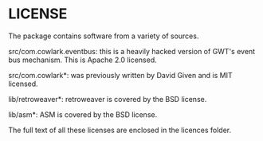 LICENSE
=======

The package contains software from a variety of sources.

src/com.cowlark.eventbus: this is a heavily hacked version of GWT's event bus
mechanism. This is Apache 2.0 licensed.

src/com.cowlark*: was previously written by David Given and is MIT licensed.

lib/retroweaver*: retroweaver is covered by the BSD license.

lib/asm*: ASM is covered by the BSD license.

The full text of all these licenses are enclosed in the licences folder.
